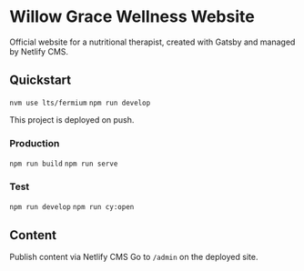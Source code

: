 # Willow Grace Wellness Website
Official website for a nutritional therapist, created with Gatsby and managed by Netlify CMS.

## Quickstart
`nvm use lts/fermium`
`npm run develop`

This project is deployed on push.

### Production
`npm run build`
`npm run serve`

### Test
`npm run develop`
`npm run cy:open`

## Content 

Publish content via Netlify CMS
Go to `/admin` on the deployed site.
